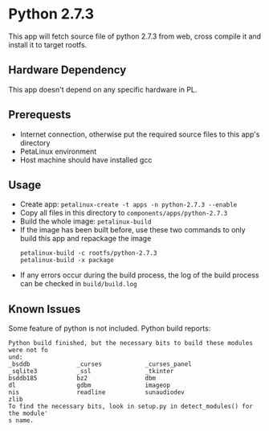 # Python 2.7.3

This app will fetch source file of python 2.7.3 from web, cross compile it and install it to target rootfs.

## Hardware Dependency
This app doesn't depend on any specific hardware in PL.

## Prerequests
- Internet connection, otherwise put the required source files to this app's directory
- PetaLinux environment
- Host machine should have installed gcc

## Usage
- Create app: `petalinux-create -t apps -n python-2.7.3 --enable`
- Copy all files in this directory to `components/apps/python-2.7.3`
- Build the whole image: `petalinux-build`
- If the image has been built before, use these two commands to only build this app and repackage the image
  ```
  petalinux-build -c rootfs/python-2.7.3
  petalinux-build -x package
  ```
- If any errors occur during the build process, the log of the build process can be checked in `build/build.log`

## Known Issues
Some feature of python is not included. Python build reports:
```
Python build finished, but the necessary bits to build these modules were not fo
und:
_bsddb             _curses            _curses_panel   
_sqlite3           _ssl               _tkinter        
bsddb185           bz2                dbm             
dl                 gdbm               imageop         
nis                readline           sunaudiodev     
zlib                                                  
To find the necessary bits, look in setup.py in detect_modules() for the module'
s name.

```

